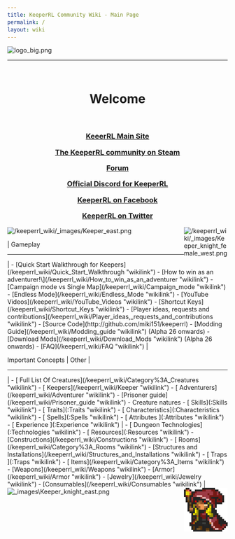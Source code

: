 ```yaml
---
title: KeeperRL Community Wiki - Main Page
permalink: /
layout: wiki
---
```

<img src="logo_big.png" title="Logo" alt="logo_big.png" />
<hr>
<br/>
<h1 align="center">Welcome</h1>
<br/>
<h3 align="center">
<p><a href="http://keeperrl.com/">KeeerRL Main Site</a></p>
<p><a href="http://steamcommunity.com/app/329970">The KeeperRL community on Steam</a></p>
<p><a href="http://keeperrl.com/Forum">Forum</a></p>
<p><a href="https://discord.gg/XZfCCs5">Official Discord for KeeperRL</a></p>
<p><a href="https://www.facebook.com/keeperrl">KeeperRL on Facebook</a></p>
<p><a href="https://twitter.com/keeperRL">KeeperRL on Twitter</a></p>
</h3>
<img src="/keeperrl_wiki/_images/Keeper_east.png" title="fig:\Keeper_east.png" alt="/keeperrl_wiki/_images/Keeper_east.png" width="100" />
<img src="/keeperrl_wiki/_images/Keeper_knight_female_west.png" title="fig:\Keeper_knight_female_west.png" align="right" alt="/keeperrl_wiki/_images/Keeper_knight_female_west.png" width="100" />
<br/>

| Gameplay                                                                      
<hr>
| -   [Quick Start Walkthrough for Keepers](/keeperrl_wiki/Quick_Start_Walkthrough "wikilink")                                           
  -   [How to win as an adventurer!\](/keeperrl_wiki/How_to_win_as_an_adventurer "wikilink")
  -   [Campaign mode vs Single Map](/keeperrl_wiki/Campaign_mode "wikilink")                                          
  -   [Endless Mode](/keeperrl_wiki/Endless_Mode "wikilink")                                                          
  -   [YouTube Videos](/keeperrl_wiki/YouTube_Videos "wikilink")                                                      
  -   [Shortcut Keys](/keeperrl_wiki/Shortcut_Keys "wikilink")                                                        
  -   [Player ideas, requests and contributions](/keeperrl_wiki/Player_ideas,_requests_and_contributions "wikilink")  
  -   [Source Code](http://github.com/miki151/keeperrl)                                                
  -   [Modding Guide](/keeperrl_wiki/Modding_guide "wikilink") (Alpha 26 onwards)                                     
  -   [Download Mods](/keeperrl_wiki/Download_Mods "wikilink") (Alpha 26 onwards)                                     
  -   [FAQ](/keeperrl_wiki/FAQ "wikilink")                                                                            |
 
Important Concepts                                                            | Other                                                                                               |
<hr>
| -   [ Full List Of Creatures](/keeperrl_wiki/Category%3A_Creatures "wikilink")               
     -   [ Keepers](/keeperrl_wiki/Keeper "wikilink")                                          
     -   [ Adventurers](/keeperrl_wiki/Adventurer "wikilink")                                  
 -   [Prisoner guide](/keeperrl_wiki/Prisoner_guide "wikilink")                                
 -   Creature natures                                                           
     -   [ Skills](:Skills "wikilink")                                          
     -   [ Traits](:Traits "wikilink")                                          
     -   [ Characteristics](:Characteristics "wikilink")                        
     -   [ Spells](:Spells "wikilink")                                          
     -   [ Attributes ](:Attributes "wikilink")                                 
     -   [ Experience ](:Experience "wikilink")                                 | -   [ Dungeon Technologies](:Technologies "wikilink")                                               
  -   [ Resources](:Resources "wikilink")                                                              
  -   [Constructions](/keeperrl_wiki/Constructions "wikilink")                                                        
      -   [ Rooms](/keeperrl_wiki/Category%3A_Rooms "wikilink")                                                       
      -   [Structures and Installations](/keeperrl_wiki/Structures_and_Installations "wikilink")                      
      -   [ Traps ](:Traps "wikilink")                                                                 
  -   [ Items](/keeperrl_wiki/Category%3A_Items "wikilink")                                                           
      -   [Weapons](/keeperrl_wiki/Weapons "wikilink")                                                                
      -   [Armor](/keeperrl_wiki/Armor "wikilink")                                                                    
      -   [Jewelry](/keeperrl_wiki/Jewelry "wikilink")                                                                
      -   [Consumables](/keeperrl_wiki/Consumables "wikilink")                                                        |

<img src="images/Keeper_knight_east.png" title="fig:\Keeper knight" alt="_images\Keeper_knight_east.png" width="100" />
<img src="_images/Keeper_female_west.png" title="fig:\Keeper female" align="right" alt="_images\Keeper_female_west.png" width="100" />
